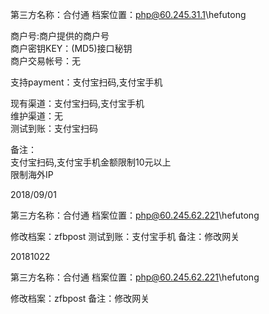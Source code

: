 第三方名称：合付通 
档案位置：php@60.245.31.1\hefutong  
 
商户号:商户提供的商户号  
商户密钥KEY：(MD5)接口秘钥  
商户交易帐号：无  
 
支持payment：支付宝扫码,支付宝手机  
 
现有渠道：支付宝扫码,支付宝手机  
维护渠道：无   
测试到账：支付宝扫码  
 
备注：   
支付宝扫码,支付宝手机金额限制10元以上  
限制海外IP  

2018/09/01

第三方名称：合付通 
档案位置：php@60.245.62.221\hefutong  

修改档案：zfbpost
测试到账：支付宝手机
备注：修改网关

20181022

第三方名称：合付通 
档案位置：php@60.245.62.221\hefutong  

修改档案：zfbpost
备注：修改网关